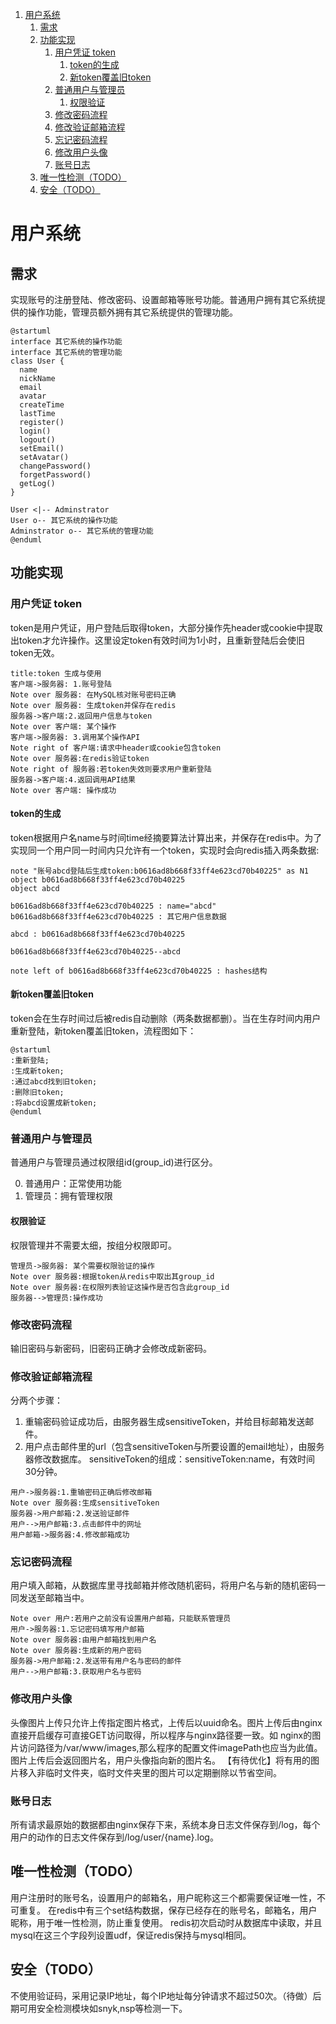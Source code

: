 <!-- @import "[TOC]" {cmd="toc" depthFrom=1 depthTo=6 orderedList=true} -->
<!-- code_chunk_output -->

1. [用户系统](#用户系统)
    1. [需求](#需求)
    2. [功能实现](#功能实现)
        1. [用户凭证 token](#用户凭证-token)
            1. [token的生成](#token的生成)
            2. [新token覆盖旧token](#新token覆盖旧token)
        2. [普通用户与管理员](#普通用户与管理员)
            1. [权限验证](#权限验证)
        3. [修改密码流程](#修改密码流程)
        4. [修改验证邮箱流程](#修改验证邮箱流程)
        5. [忘记密码流程](#忘记密码流程)
        6. [修改用户头像](#修改用户头像)
        7. [账号日志](#账号日志)
    3. [唯一性检测（TODO）](#唯一性检测todo)
    4. [安全（TODO）](#安全todo)

<!-- /code_chunk_output -->

# 用户系统
## 需求
实现账号的注册登陆、修改密码、设置邮箱等账号功能。普通用户拥有其它系统提供的操作功能，管理员额外拥有其它系统提供的管理功能。
```puml
@startuml
interface 其它系统的操作功能
interface 其它系统的管理功能
class User {
  name
  nickName
  email
  avatar
  createTime
  lastTime
  register()
  login()
  logout()
  setEmail()
  setAvatar()
  changePassword()
  forgetPassword()
  getLog()
}

User <|-- Adminstrator
User o-- 其它系统的操作功能
Adminstrator o-- 其它系统的管理功能
@enduml
```
## 功能实现
### 用户凭证 token
token是用户凭证，用户登陆后取得token，大部分操作先header或cookie中提取出token才允许操作。这里设定token有效时间为1小时，且重新登陆后会使旧token无效。
```sequence
title:token 生成与使用
客户端->服务器: 1.账号登陆
Note over 服务器: 在MySQL核对账号密码正确
Note over 服务器: 生成token并保存在redis
服务器->客户端:2.返回用户信息与token
Note over 客户端: 某个操作
客户端->服务器: 3.调用某个操作API
Note right of 客户端:请求中header或cookie包含token
Note over 服务器:在redis验证token
Note right of 服务器:若token失效则要求用户重新登陆
服务器->客户端:4.返回调用API结果
Note over 客户端: 操作成功
```
#### token的生成
token根据用户名name与时间time经摘要算法计算出来，并保存在redis中。为了实现同一个用户同一时间内只允许有一个token，实现时会向redis插入两条数据:
```puml
note "账号abcd登陆后生成token:b0616ad8b668f33ff4e623cd70b40225" as N1
object b0616ad8b668f33ff4e623cd70b40225
object abcd

b0616ad8b668f33ff4e623cd70b40225 : name="abcd" 
b0616ad8b668f33ff4e623cd70b40225 : 其它用户信息数据 

abcd : b0616ad8b668f33ff4e623cd70b40225

b0616ad8b668f33ff4e623cd70b40225--abcd  

note left of b0616ad8b668f33ff4e623cd70b40225 : hashes结构

```
#### 新token覆盖旧token
token会在生存时间过后被redis自动删除（两条数据都删）。当在生存时间内用户重新登陆，新token覆盖旧token，流程图如下：
```puml
@startuml
:重新登陆;
:生成新token;
:通过abcd找到旧token;
:删除旧token;
:将abcd设置成新token;
@enduml
```
### 普通用户与管理员
普通用户与管理员通过权限组id(group_id)进行区分。

0. 普通用户：正常使用功能
1. 管理员：拥有管理权限
#### 权限验证
权限管理并不需要太细，按组分权限即可。
```sequence
管理员->服务器: 某个需要权限验证的操作
Note over 服务器:根据token从redis中取出其group_id
Note over 服务器:在权限列表验证这操作是否包含此group_id
服务器-->管理员:操作成功
```

### 修改密码流程
输旧密码与新密码，旧密码正确才会修改成新密码。
### 修改验证邮箱流程
分两个步骤：
1. 重输密码验证成功后，由服务器生成sensitiveToken，并给目标邮箱发送邮件。
2. 用户点击邮件里的url（包含sensitiveToken与所要设置的email地址），由服务器修改数据库。
sensitiveToken的组成：sensitiveToken:name，有效时间30分钟。
```sequence
用户->服务器:1.重输密码正确后修改邮箱
Note over 服务器:生成sensitiveToken
服务器->用户邮箱:2.发送验证邮件
用户-->用户邮箱:3.点击邮件中的网址
用户邮箱->服务器:4.修改邮箱成功
```
### 忘记密码流程
用户填入邮箱，从数据库里寻找邮箱并修改随机密码，将用户名与新的随机密码一同发送至邮箱当中。
```sequence
Note over 用户:若用户之前没有设置用户邮箱，只能联系管理员
用户->服务器:1.忘记密码填写用户邮箱
Note over 服务器:由用户邮箱找到用户名
Note over 服务器:生成新的用户密码
服务器->用户邮箱:2.发送带有用户名与密码的邮件
用户-->用户邮箱:3.获取用户名与密码

```
### 修改用户头像
头像图片上传只允许上传指定图片格式，上传后以uuid命名。图片上传后由nginx直接开启缓存可直接GET访问取得，所以程序与nginx路径要一致。如 nginx的图片访问路径为/var/www/images,那么程序的配置文件imagePath也应当为此值。图片上传后会返回图片名，用户头像指向新的图片名。
【有待优化】将有用的图片移入非临时文件夹，临时文件夹里的图片可以定期删除以节省空间。

### 账号日志
所有请求最原始的数据都由nginx保存下来，系统本身日志文件保存到/log，每个用户的动作的日志文件保存到/log/user/{name}.log。

## 唯一性检测（TODO）
用户注册时的账号名，设置用户的邮箱名，用户昵称这三个都需要保证唯一性，不可重复。
在redis中有三个set结构数据，保存已经存在的账号名，邮箱名，用户昵称，用于唯一性检测，防止重复使用。
redis初次启动时从数据库中读取，并且mysql在这三个字段列设置udf，保证redis保持与mysql相同。

## 安全（TODO）
不使用验证码，采用记录IP地址，每个IP地址每分钟请求不超过50次。（待做）后期可用安全检测模块如snyk,nsp等检测一下。







